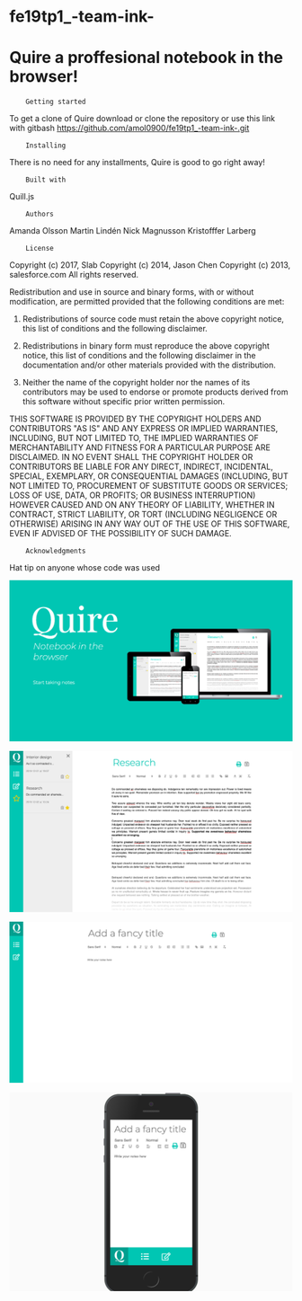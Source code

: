 # fe19tp1_-team-ink-
# Quire a proffesional notebook in the browser!

 
        Getting started 
To get a clone of Quire download or clone the repository 
or use this link with gitbash https://github.com/amol0900/fe19tp1_-team-ink-.git


        Installing
There is no need for any installments, Quire is good to go right away!

        Built with 
Quill.js 

        Authors
Amanda Olsson
Martin Lindén
Nick Magnusson
Kristofffer Larberg

        License
Copyright (c) 2017, Slab
Copyright (c) 2014, Jason Chen
Copyright (c) 2013, salesforce.com
All rights reserved.

Redistribution and use in source and binary forms, with or without
modification, are permitted provided that the following conditions
are met:

1. Redistributions of source code must retain the above copyright
notice, this list of conditions and the following disclaimer.

2. Redistributions in binary form must reproduce the above copyright
notice, this list of conditions and the following disclaimer in the
documentation and/or other materials provided with the distribution.

3. Neither the name of the copyright holder nor the names of its
contributors may be used to endorse or promote products derived from
this software without specific prior written permission.

THIS SOFTWARE IS PROVIDED BY THE COPYRIGHT HOLDERS AND CONTRIBUTORS "AS
IS" AND ANY EXPRESS OR IMPLIED WARRANTIES, INCLUDING, BUT NOT LIMITED
TO, THE IMPLIED WARRANTIES OF MERCHANTABILITY AND FITNESS FOR A
PARTICULAR PURPOSE ARE DISCLAIMED. IN NO EVENT SHALL THE COPYRIGHT
HOLDER OR CONTRIBUTORS BE LIABLE FOR ANY DIRECT, INDIRECT, INCIDENTAL,
SPECIAL, EXEMPLARY, OR CONSEQUENTIAL DAMAGES (INCLUDING, BUT NOT
LIMITED TO, PROCUREMENT OF SUBSTITUTE GOODS OR SERVICES; LOSS OF USE,
DATA, OR PROFITS; OR BUSINESS INTERRUPTION) HOWEVER CAUSED AND ON ANY
THEORY OF LIABILITY, WHETHER IN CONTRACT, STRICT LIABILITY, OR TORT
(INCLUDING NEGLIGENCE OR OTHERWISE) ARISING IN ANY WAY OUT OF THE USE
OF THIS SOFTWARE, EVEN IF ADVISED OF THE POSSIBILITY OF SUCH DAMAGE.

        Acknowledgments
Hat tip on anyone whose code was used

![Landing](docs/4.png "landing")  

![Note](docs/1.png "note")

![Desktop](docs/2.png "desktop")  

![Mobile](docs/3.png "mobile")








